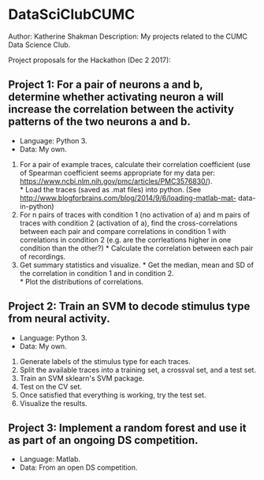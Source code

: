 # DataSciClubCUMC
Author: Katherine Shakman
Description: My projects related to the CUMC Data Science Club.  

Project proposals for the Hackathon (Dec 2 2017): 

## Project 1: For a pair of neurons a and b, determine whether activating neuron a will increase the correlation between the activity patterns of the two neurons a and b.  
  * Language: Python 3. 
  * Data: My own. 
  1. For a pair of example traces, calculate their correlation coefficient (use of Spearman coefficient seems appropriate for       my data per: https://www.ncbi.nlm.nih.gov/pmc/articles/PMC3576830/).  
    * Load the traces (saved as .mat files) into python.  (See http://www.blogforbrains.com/blog/2014/9/6/loading-matlab-mat-       data-in-python)
  2. For n pairs of traces with condition 1 (no activation of a) and m pairs of traces with condition 2 (activation of a),          find the cross-correlations between each pair and compare correlations in condition 1 with correlations in condition 2        (e.g. are the corrleations higher in one condition than the other?)
    * Calculate the correlation between each pair of recordings.   
  3. Get summary statistics and visualize. 
    * Get the median, mean and SD of the correlation in condition 1 and in condition 2.  
    * Plot the distributions of correlations. 

## Project 2: Train an SVM to decode stimulus type from neural activity.  
  * Language: Python 3. 
  * Data: My own. 
  1. Generate labels of the stimulus type for each traces. 
  2. Split the available traces into a training set, a crossval set, and a test set. 
  3. Train an SVM sklearn's SVM package. 
  4. Test on the CV set.  
  5. Once satisfied that everything is working, try the test set.  
  6. Visualize the results.  
  
  
## Project 3: Implement a random forest and use it as part of an ongoing DS competition.  
  * Language: Matlab. 
  * Data: From an open DS competition.  
  
